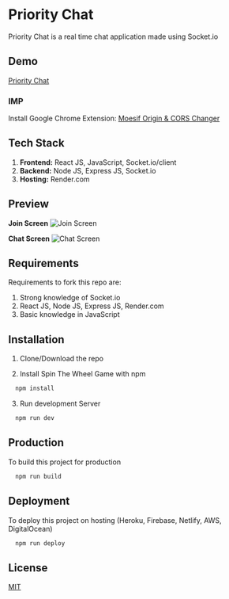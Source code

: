 # Priority Chat

Priority Chat is a real time chat application made using Socket.io

## Demo

[Priority Chat](https://priority-chat.onrender.com/)

### IMP
Install Google Chrome Extension: [Moesif Origin & CORS Changer](https://chrome.google.com/webstore/detail/moesif-origin-cors-change/digfbfaphojjndkpccljibejjbppifbc)

## Tech Stack

1. **Frontend:** React JS, JavaScript, Socket.io/client
2. **Backend:** Node JS, Express JS, Socket.io
3. **Hosting:** Render.com

## Preview

**Join Screen**
![Join Screen](https://user-images.githubusercontent.com/72973991/204680386-0c11d5cc-dfb2-4855-b8d3-657128b3f3e6.png)

**Chat Screen**
![Chat Screen](https://user-images.githubusercontent.com/72973991/204680410-e6f86c00-8bf4-4bad-81a5-b97eb6496a8e.png)

## Requirements

Requirements to fork this repo are:

1. Strong knowledge of Socket.io
2. React JS, Node JS, Express JS, Render.com
3. Basic knowledge in JavaScript

## Installation

1. Clone/Download the repo

2. Install Spin The Wheel Game with npm

```bash
  npm install
```

3. Run development Server

```bash
  npm run dev
```

## Production

To build this project for production

```bash
  npm run build
```

## Deployment

To deploy this project on hosting (Heroku, Firebase, Netlify, AWS, DigitalOcean)

```bash
  npm run deploy
```

## License

[MIT](https://choosealicense.com/licenses/mit/)
